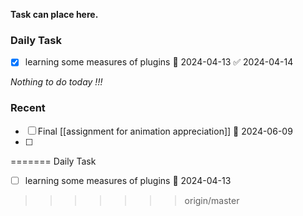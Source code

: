 **Task can place here.**
### Daily Task
- [x] learning some measures of plugins 🛫 2024-04-13 ✅ 2024-04-14

*Nothing to do today !!!*

### Recent
- [ ] Final [[assignment for animation appreciation]] 📅 2024-06-09
- [ ] 
=======
Daily Task
- [ ] learning some measures of plugins 🛫 2024-04-13
>>>>>>> origin/master
